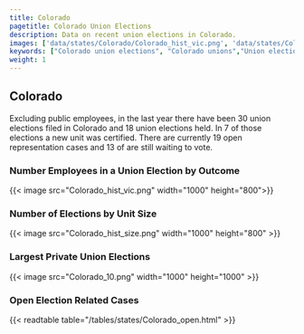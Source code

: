 ```yaml
---
title: Colorado
pagetitle: Colorado Union Elections
description: Data on recent union elections in Colorado.
images: ['data/states/Colorado/Colorado_hist_vic.png', 'data/states/Colorado/Colorado_hist_size.png', 'data/states/Colorado/Colorado_10.png']
keywords: ["Colorado union elections", "Colorado unions","Union elections"]
weight: 1
---
```

##  Colorado

Excluding public employees, in the last year there have been 30 union elections filed in Colorado and 18 union elections held. In 7 of those elections a new unit was certified. There are currently 19 open representation cases and 13 of are still waiting to vote.

### Number Employees in a Union Election by Outcome
{{< image src="Colorado_hist_vic.png" width="1000" height="800">}}

### Number of Elections by Unit Size
{{< image src="Colorado_hist_size.png" width="1000" height="800" >}}

### Largest Private Union Elections
{{< image src="Colorado_10.png" width="1000" height="1000"  >}}

### Open Election Related Cases
{{< readtable table="/tables/states/Colorado_open.html" >}}


